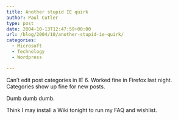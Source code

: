 ```yaml
---
title: Another stupid IE quirk
author: Paul Cutler
type: post
date: 2004-10-13T12:47:59+00:00
url: /blog/2004/10/another-stupid-ie-quirk/
categories:
  - Microsoft
  - Technology
  - Wordpress

---
```

Can&#8217;t edit post categories in IE 6. Worked fine in Firefox last night. Categories show up fine for new posts.

Dumb dumb dumb.

Think I may install a Wiki tonight to run my FAQ and wishlist.